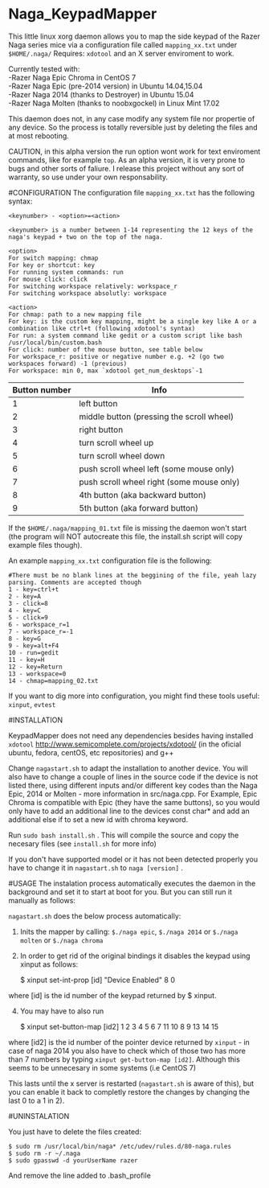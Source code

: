 # Naga_KeypadMapper
This little linux xorg daemon allows you to map the side keypad of the Razer Naga series mice via a configuration file called `mapping_xx.txt` under `$HOME/.naga/` 
Requires: `xdotool` and an X server enviroment to work.

Currently tested with:  
-Razer Naga Epic Chroma in CentOS 7  
-Razer Naga Epic (pre-2014 version) in Ubuntu 14.04,15.04  
-Razer Naga 2014 (thanks to Destroyer) in Ubuntu 15.04  
-Razer Naga Molten (thanks to noobxgockel) in Linux Mint 17.02

This daemon does not, in any case modify any system file nor propertie of any device. So the process is totally reversible just by deleting the files and at most rebooting. 

CAUTION, in this alpha version the run option wont work for text enviroment commands, like for example `top`.
As an alpha version, it is very prone to bugs and other sorts of faliure. I release this project without any sort of warranty, so use under your own responsability.

#CONFIGURATION
The configuration file `mapping_xx.txt` has the following syntax:

    <keynumber> - <option>=<action>
    
    <keynumber> is a number between 1-14 representing the 12 keys of the naga's keypad + two on the top of the naga.

    <option>
    For switch mapping: chmap
    For key or shortcut: key
    For running system commands: run
    For mouse click: click 
    For switching workspace relatively: workspace_r
    For switching workspace absolutly: workspace

    <action>
    For chmap: path to a new mapping file 
    For key: is the custom key mapping, might be a single key like A or a combination like ctrl+t (following xdotool's syntax)
    For run: a system command like gedit or a custom script like bash /usr/local/bin/custom.bash
    For click: number of the mouse button, see table below
    For workspace_r: positive or negative number e.g. +2 (go two workspaces forward) -1 (previous)
    For workspace: min 0, max `xdotool get_num_desktops`-1


Button number | Info
------------ | -------------
1 | left button
2 | middle button (pressing the scroll wheel)
3 | right button
4 | turn scroll wheel up
5 | turn scroll wheel down
6 | push scroll wheel left (some mouse only)
7 | push scroll wheel right (some mouse only)
8 | 4th button (aka backward button)
9 | 5th button (aka forward button)

If the `$HOME/.naga/mapping_01.txt` file is missing the daemon won't start (the program will NOT autocreate this file, the install.sh script will copy example files though).

An example `mapping_xx.txt` configuration file is the following:

    #There must be no blank lines at the beggining of the file, yeah lazy parsing. Comments are accepted though
    1 - key=ctrl+t
    2 - key=A
    3 - click=8
    4 - key=C
    5 - click=9
    6 - workspace_r=1
    7 - workspace_r=-1
    8 - key=G
    9 - key=alt+F4
    10 - run=gedit
    11 - key=H
    12 - key=Return
    13 - workspace=0
    14 - chmap=mapping_02.txt


If you want to dig more into configuration, you might find these tools useful: `xinput`, `evtest`

#INSTALLATION

KeypadMapper does not need any dependencies besides having installed `xdotool` http://www.semicomplete.com/projects/xdotool/  (in the oficial ubuntu, fedora, centOS, etc repositories) and g++

Change `nagastart.sh` to adapt the installation to another device. You will also have to change a couple of lines in the source code if the device is not listed there, using different inputs and/or different key codes than the Naga Epic, 2014 or Molten - more information in src/naga.cpp. For Example, Epic Chroma is compatible with Epic (they have the same buttons), so you would only have to add an additional line to the devices const char* and add an additional else if to set a new id with chroma keyword. 

Run `sudo bash install.sh` .
This will compile the source and copy the necesary files (see `install.sh` for more info)

If you don't have supported model or it has not been detected properly you have to change it in `nagastart.sh` to `naga [version]` .
 

#USAGE
The instalation process automatically executes the daemon in the background and set it to start at boot for you. But you can still run it manually as follows:

`nagastart.sh` does the below process automatically:

1) Inits the mapper by calling: `$./naga epic`, `$./naga 2014` or `$./naga molten` or `$./naga chroma` 

2) In order to get rid of the original bindings it disables the keypad using xinput as follows:

    $ xinput set-int-prop [id] "Device Enabled" 8 0

where [id] is the id number of the keypad returned by $ xinput.

4) You may have to also run 

    $ xinput set-button-map [id2] 1 2 3 4 5 6 7 11 10 8 9 13 14 15

where [id2] is the id number of the pointer device returned by `xinput` - in case of naga 2014 you also have to check which of those two has more than 7 numbers by typing `xinput get-button-map [id2]`. Although this seems to be unnecesary in some systems (i.e CentOS 7)

This lasts until the x server is restarted (`nagastart.sh` is aware of this), but you can enable it back to completly restore the changes by changing the last 0 to a 1 in 2).

#UNINSTALATION

You just have to delete the files created:

    $ sudo rm /usr/local/bin/naga* /etc/udev/rules.d/80-naga.rules 
    $ sudo rm -r ~/.naga
    $ sudo gpasswd -d yourUserName razer
And remove the line added to .bash_profile